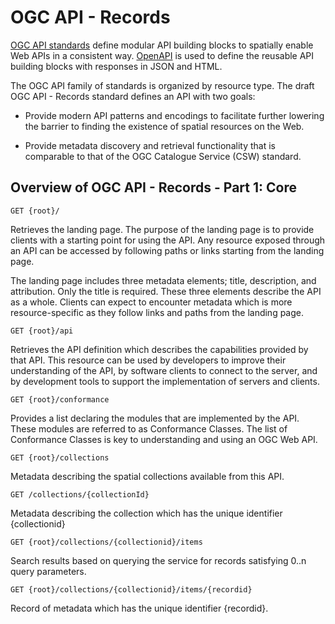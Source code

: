 # OGC API - Records

[OGC API standards](https://ogcapi.ogc.org/) define modular API building blocks to spatially enable Web APIs
in a consistent way. [OpenAPI](http://openapis.org) is used to define the reusable
API building blocks with responses in JSON and HTML.

The OGC API family of standards is organized by resource type. The draft OGC API - Records standard defines an API with two goals:

* Provide modern API patterns and encodings to facilitate further lowering the barrier to finding the existence of spatial resources on the Web.

* Provide metadata discovery and retrieval functionality that is comparable to that of the OGC Catalogue Service (CSW) standard.

## Overview of OGC API - Records - Part 1: Core

```
GET {root}/
```

Retrieves the landing page. The purpose of the landing page is to provide clients with a starting point for using the API. Any resource exposed through an API can be accessed by following paths or links starting from the landing page.

The landing page includes three metadata elements; title, description, and attribution. Only the title is required. These three elements describe the API as a whole. Clients can expect to encounter metadata which is more resource-specific as they follow links and paths from the landing page.

```
GET {root}/api
```

Retrieves the API definition which describes the capabilities provided by that API. This resource can be used by developers to improve their understanding of the API, by software clients to connect to the server, and by development tools to support the implementation of servers and clients.

```
GET {root}/conformance
```

Provides a list declaring the modules that are implemented by the API. These modules are referred to as Conformance Classes. The list of Conformance Classes is key to understanding and using an OGC Web API.

```
GET {root}/collections
```

Metadata describing the spatial collections available from this API.

```
GET /collections/{collectionId}
```

Metadata describing the collection which has the unique identifier {collectionid}


```
GET {root}/collections/{collectionid}/items
```

Search results based on querying the service for records satisfying 0..n query parameters.


```
GET {root}/collections/{collectionid}/items/{recordid}
```

Record of metadata which has the unique identifier {recordid}.
